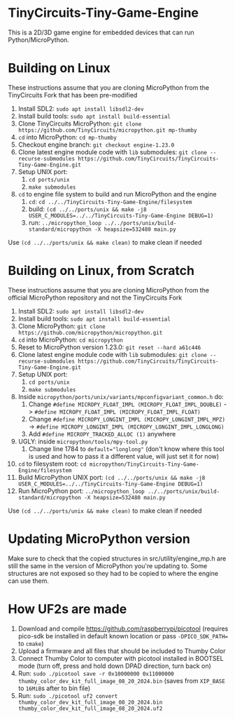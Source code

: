 # TinyCircuits-Tiny-Game-Engine
This is a 2D/3D game engine for embedded devices that can run Python/MicroPython.

# Building on Linux
These instructions assume that you are cloning MicroPython from the TinyCircuits Fork that has been pre-modified
1. Install SDL2: `sudo apt install libsdl2-dev`
2. Install build tools: `sudo apt install build-essential`
3. Clone TinyCircuits MicroPython: `git clone https://github.com/TinyCircuits/micropython.git mp-thumby`
4. `cd` into MicroPython: `cd mp-thumby`
5. Checkout engine branch: `git checkout engine-1.23.0`
6. Clone latest engine module code with `lib` submodules: `git clone --recurse-submodules https://github.com/TinyCircuits/TinyCircuits-Tiny-Game-Engine.git`
7. Setup UNIX port:
   1. `cd ports/unix`
   2. `make submodules`
8. `cd` to engine file system to build and run MicroPython and the engine
   1. `cd`: `cd ../../TinyCircuits-Tiny-Game-Engine/filesystem`
   2. build: `(cd ../../ports/unix && make -j8 USER_C_MODULES=../../TinyCircuits-Tiny-Game-Engine DEBUG=1)`
   3. run: `../micropython_loop ../../ports/unix/build-standard/micropython -X heapsize=532480 main.py`

Use `(cd ../../ports/unix && make clean)` to make clean if needed

# Building on Linux, from Scratch
These instructions assume that you are cloning MicroPython from the official MicroPython repository and not the TinyCircuits Fork

1. Install SDL2: `sudo apt install libsdl2-dev`
2. Install build tools: `sudo apt install build-essential`
3. Clone MicroPython: `git clone https://github.com/micropython/micropython.git`
4. `cd` into MicroPython: `cd micropython`
5. Reset to MicroPython version 1.23.0: `git reset --hard a61c446`
6. Clone latest engine module code with `lib` submodules: `git clone --recurse-submodules https://github.com/TinyCircuits/TinyCircuits-Tiny-Game-Engine.git`
7. Setup UNIX port:
   1. `cd ports/unix`
   2. `make submodules`
8. Inside `micropython/ports/unix/variants/mpconfigvariant_common.h` do:
   1. Change `#define MICROPY_FLOAT_IMPL (MICROPY_FLOAT_IMPL_DOUBLE)` -> `#define MICROPY_FLOAT_IMPL (MICROPY_FLOAT_IMPL_FLOAT)`
   2. Change `#define MICROPY_LONGINT_IMPL (MICROPY_LONGINT_IMPL_MPZ)` -> `#define MICROPY_LONGINT_IMPL (MICROPY_LONGINT_IMPL_LONGLONG)`
   3. Add `#define MICROPY_TRACKED_ALLOC (1)` anywhere
9. UGLY: inside `micropython/tools/mpy-tool.py`
   1. Change line 1784 to `default="longlong"` (don't know where this tool is used and how to pass it a different value, will just set it for now)
10. `cd` to filesystem root: `cd micropython/TinyCircuits-Tiny-Game-Engine/filesystem`
11. Build MicroPython UNIX port: `(cd ../../ports/unix && make -j8 USER_C_MODULES=../../TinyCircuits-Tiny-Game-Engine DEBUG=1)`
12. Run MicroPython port: `../micropython_loop ../../ports/unix/build-standard/micropython -X heapsize=532480 main.py`

Use `(cd ../../ports/unix && make clean)` to make clean if needed

# Updating MicroPython version
Make sure to check that the copied structures in src/utility/engine_mp.h are still the same in the version of MicroPython you're updating to. Some structures are not exposed so they had to be copied to where the engine can use them.

# How UF2s are made
1. Download and compile https://github.com/raspberrypi/picotool (requires pico-sdk be installed in default known location or pass `-DPICO_SDK_PATH=` to `cmake`)
2. Upload a firmware and all files that should be included to Thumby Color
3. Connect Thumby Color to computer with picotool installed in BOOTSEL mode (turn off, press and hold down DPAD direction, turn back on)
4. Run: `sudo ./picotool save -r 0x10000000 0x11000000 thumby_color_dev_kit_full_image_08_20_2024.bin` (saves from `XIP_BASE` to `16MiB`s after to bin file)
5. Run: `sudo ./picotool uf2 convert thumby_color_dev_kit_full_image_08_20_2024.bin thumby_color_dev_kit_full_image_08_20_2024.uf2`